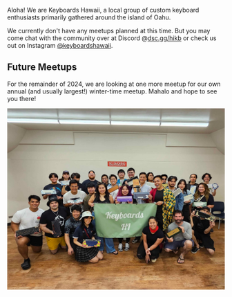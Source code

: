 <!-- ![](images/2024/) -->

Aloha! We are Keyboards Hawaii, a local group of custom keyboard enthusiasts primarily gathered around the island of Oahu.

We currently don't have any meetups planned at this time. But you may come chat with the community over at Discord @[dsc.gg/hikb](https://dsc.gg/hikb) or check us out on Instagram [@keyboardshawaii](https://www.instagram.com/keyboardshawaii/).

## Future Meetups 

For the remainder of 2024, we are looking at one more meetup for our own annual (and usually largest!) winter-time meetup. Mahalo and hope to see you there!

![](images/2024/july2024meetup.jpg)